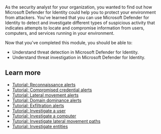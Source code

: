 As the security analyst for your organization, you wanted to find out how Microsoft Defender for Identity could help you to protect your environment from attackers. You've learned that you can use Microsoft Defender for Identity to detect and investigate different types of suspicious activity that indicates attempts to locate and compromise information from users, computers, and services running in your environment.

Now that you've completed this module, you should be able to:

- Understand threat detection in Microsoft Defender for Identity.
- Understand threat investigation in Microsoft Defender for Identity.

## Learn more

- [Tutorial: Reconnaissance alerts](/defender-for-identity/reconnaissance-alerts)
- [Tutorial: Compromised credential alerts](/defender-for-identity/compromised-credentials-alerts)
- [Tutorial: Lateral movement alerts](/defender-for-identity/lateral-movement-alerts)
- [Tutorial: Domain dominance alerts](/defender-for-identity/domain-dominance-alerts)
- [Tutorial: Exfiltration alerts](/defender-for-identity/exfiltration-alerts)
- [Tutorial: Investigate a user](/defender-for-identity/investigate-a-user)
- [Tutorial: Investigate a computer](/defender-for-identity/investigate-a-computer)
- [Tutorial: Investigate lateral movement paths](/defender-for-identity/investigate-lateral-movement-path)
- [Tutorial: Investigate entities](/defender-for-identity/investigate-entity)
